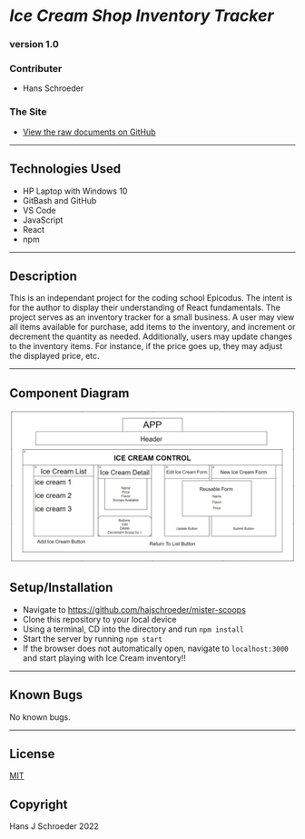 # _Ice Cream Shop Inventory Tracker_
### version 1.0

### Contributer
* Hans Schroeder

### The Site
* [View the raw documents on GitHub](https://github.com/hajschroeder/mister-scoops)
---

## Technologies Used
* HP Laptop with Windows 10
* GitBash and GitHub
* VS Code
* JavaScript
* React 
* npm


---

## Description

This is an independant project for the coding school Epicodus. The intent is for the author to display their understanding of React fundamentals. The project serves as an inventory tracker for a small business. A user may view all items available for purchase, add items to the inventory, and increment or decrement the quantity as needed. Additionally, users may update changes to the inventory items. For instance, if the price goes up, they may adjust the displayed price, etc. 

---

## Component Diagram

![Component Diagram](/src/img/Capture.JPG)

## Setup/Installation
* Navigate to https://github.com/hajschroeder/mister-scoops
* Clone this repository to your local device
* Using a terminal, CD into the directory and run `npm install`
* Start the server by running `npm start`
* If the browser does not automatically open, navigate to `localhost:3000` and start playing with Ice Cream inventory!!
___

## Known Bugs
No known bugs.

---

## License 
[MIT](https://choosealicense.com/licenses/mit/)

## Copyright
Hans J Schroeder 2022